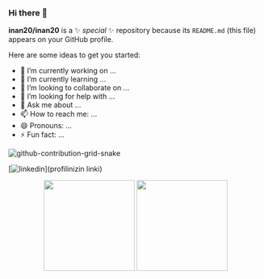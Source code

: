 ### Hi there 👋


**inan20/inan20** is a ✨ _special_ ✨ repository because its `README.md` (this file) appears on your GitHub profile.

Here are some ideas to get you started:

- 🔭 I’m currently working on ...
- 🌱 I’m currently learning ...
- 👯 I’m looking to collaborate on ...
- 🤔 I’m looking for help with ...
- 💬 Ask me about ...
- 📫 How to reach me: ...
- 😄 Pronouns: ...
- ⚡ Fun fact: ...

![github-contribution-grid-snake](https://user-images.githubusercontent.com/78317220/190580600-edd928b9-0191-4b8a-b1f5-b74fd09a5df4.gif)

[![linkedin](https://img.shields.io/badge/Linkedin-000000?style=for-the-badge&logo=Linkedin&logoColor=white)](profilinizin linki)

<p align="center">
  <img height="180em" src="https://github-readme-stats.vercel.app/api?username=İnan20&theme=TEMA-İSMİ&show_icons=true&count_private=true)"/>
  <img height="180em" src="https://github-readme-stats-eight-theta.vercel.app/api/top-langs/?username=İnan20&layout=compact&langs_count=8&theme=blueberry"/>
</p


